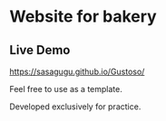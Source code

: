 # Website for bakery

## Live Demo
https://sasagugu.github.io/Gustoso/


Feel free to use as a template.

Developed exclusively for practice.
